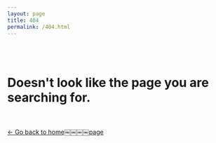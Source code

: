 ```yaml
---
layout: page
title: 404
permalink: /404.html
---
```


<br>
<br>
<h1>
Doesn't look like the page you are searching for.</h1>
<br>
<br>
<a href="http://fabriziogogla.com" class="button">← Go back to home￼￼￼￼page</a>
